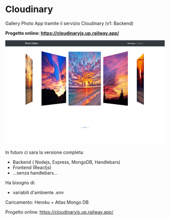 # Cloudinary

Gallery Photo App tramite il servizio Cloudinary (v1: Backend)

**Progetto online: https://cloudinaryjs.up.railway.app/**

![](https://github.com/webdazer0/cloudinary/blob/master/screenshot.jpg)

In futuro ci sara la versione completa:

- Backend ( Nodejs, Express, MongoDB, Handlebars)
- Frontend (Reactjs)
- ...senza handlebars...

Ha bisogno di:

- variabili d'ambiente _.env_

Caricamento: Heroku + Atlas Mongo DB

Progetto online: https://cloudinaryjs.up.railway.app/
